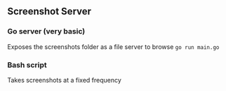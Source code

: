 ## Screenshot Server

### Go server (very basic)
Exposes the screenshots folder as a file server to browse 
`go run main.go`

### Bash script
Takes screenshots at a fixed frequency 